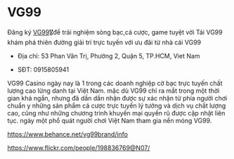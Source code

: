 # VG99

Đăng ký [VG99](https://vg99.band/)🎖️để trải nghiệm sòng bạc,cá cược, game tuyệt vời Tải VG99 khám phá thiên đường giải trí trực tuyến với ưu đãi từ nhà cái VG99

- Địa chỉ: 53 Phan Văn Trị, Phường 2, Quận 5, TP.HCM, Viet Nam

- SĐT: 0915805941

VG99 Casino ngày nay là 1 trong các doanh nghiệp cờ bạc trực tuyến chất lượng cao lừng danh tại Việt Nam. mặc dù VG99 chỉ ra mắt trong một thời gian khá ngắn, nhưng đã dần dần nhận được sự xác nhận từ phía người chơi chuẩn y những sản phẩm cá cược trực tuyến lý tưởng và dịch vụ chất lượng cao, cũng như những chương trình khuyến mại quyến rũ được cập nhật liên tục. ngày một phổ quát người chơi Việt Nam tham gia nền móng VG99.

https://www.behance.net/vg99brand/info

https://www.flickr.com/people/198836769@N07/

